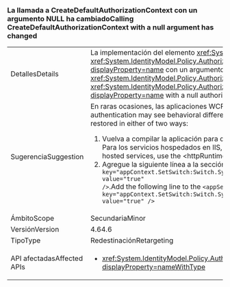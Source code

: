 ### <a name="calling-createdefaultauthorizationcontext-with-a-null-argument-has-changed"></a><span data-ttu-id="24b40-101">La llamada a CreateDefaultAuthorizationContext con un argumento NULL ha cambiado</span><span class="sxs-lookup"><span data-stu-id="24b40-101">Calling CreateDefaultAuthorizationContext with a null argument has changed</span></span>

|   |   |
|---|---|
|<span data-ttu-id="24b40-102">Detalles</span><span class="sxs-lookup"><span data-stu-id="24b40-102">Details</span></span>|<span data-ttu-id="24b40-103">La implementación del elemento <xref:System.IdentityModel.Policy.AuthorizationContext?displayProperty=name> devuelto por una llamada a <xref:System.IdentityModel.Policy.AuthorizationContext.CreateDefaultAuthorizationContext(System.Collections.Generic.IList{System.IdentityModel.Policy.IAuthorizationPolicy})?displayProperty=name> con un argumento authorizationPolicies nulo ha cambiado su implementación en .NET Framework 4.6.</span><span class="sxs-lookup"><span data-stu-id="24b40-103">The implementation of the <xref:System.IdentityModel.Policy.AuthorizationContext?displayProperty=name> returned by a call to the <xref:System.IdentityModel.Policy.AuthorizationContext.CreateDefaultAuthorizationContext(System.Collections.Generic.IList{System.IdentityModel.Policy.IAuthorizationPolicy})?displayProperty=name> with a null authorizationPolicies argument has changed its implementation in the .NET Framework 4.6.</span></span>|
|<span data-ttu-id="24b40-104">Sugerencia</span><span class="sxs-lookup"><span data-stu-id="24b40-104">Suggestion</span></span>|<span data-ttu-id="24b40-105">En raras ocasiones, las aplicaciones WCF que usan la autenticación personalizada pueden sufrir diferencias de comportamiento.</span><span class="sxs-lookup"><span data-stu-id="24b40-105">In rare cases, WCF apps that use custom authentication may see behavioral differences.</span></span> <span data-ttu-id="24b40-106">En estos casos, es posible restaurar el comportamiento anterior de dos maneras:</span><span class="sxs-lookup"><span data-stu-id="24b40-106">In such cases, the previous behavior can be restored in either of two ways:</span></span><ol><li><span data-ttu-id="24b40-107">Vuelva a compilar la aplicación para que se dirija a una versión anterior a .NET Framework 4.6.</span><span class="sxs-lookup"><span data-stu-id="24b40-107">Recompile your app to target an earlier version of the .NET Framework than 4.6.</span></span> <span data-ttu-id="24b40-108">Para los servicios hospedados en IIS, use el elemento &lt;httpRuntime plataformaDestino=&quot;x.x&quot; /&gt; para establecer como destino una versión anterior de .NET Framework.</span><span class="sxs-lookup"><span data-stu-id="24b40-108">For IIS-hosted services, use the &lt;httpRuntime targetFramework=&quot;x.x&quot; /&gt; element to target an earlier version of the .NET Framework.</span></span></li><li><span data-ttu-id="24b40-109">Agregue la siguiente línea a la sección <code>&lt;appSettings&gt;</code> del archivo app.config: <code>&lt;add key=&quot;appContext.SetSwitch:Switch.System.IdentityModel.EnableCachedEmptyDefaultAuthorizationContext&quot; value=&quot;true&quot; /&gt;</code>.</span><span class="sxs-lookup"><span data-stu-id="24b40-109">Add the following line to the <code>&lt;appSettings&gt;</code> section of your app.config file: <code>&lt;add key=&quot;appContext.SetSwitch:Switch.System.IdentityModel.EnableCachedEmptyDefaultAuthorizationContext&quot; value=&quot;true&quot; /&gt;</code></span></span></li></ol>|
|<span data-ttu-id="24b40-110">Ámbito</span><span class="sxs-lookup"><span data-stu-id="24b40-110">Scope</span></span>|<span data-ttu-id="24b40-111">Secundaria</span><span class="sxs-lookup"><span data-stu-id="24b40-111">Minor</span></span>|
|<span data-ttu-id="24b40-112">Versión</span><span class="sxs-lookup"><span data-stu-id="24b40-112">Version</span></span>|<span data-ttu-id="24b40-113">4.6</span><span class="sxs-lookup"><span data-stu-id="24b40-113">4.6</span></span>|
|<span data-ttu-id="24b40-114">Tipo</span><span class="sxs-lookup"><span data-stu-id="24b40-114">Type</span></span>|<span data-ttu-id="24b40-115">Redestinación</span><span class="sxs-lookup"><span data-stu-id="24b40-115">Retargeting</span></span>|
|<span data-ttu-id="24b40-116">API afectadas</span><span class="sxs-lookup"><span data-stu-id="24b40-116">Affected APIs</span></span>|<ul><li><xref:System.IdentityModel.Policy.AuthorizationContext.CreateDefaultAuthorizationContext(System.Collections.Generic.IList{System.IdentityModel.Policy.IAuthorizationPolicy})?displayProperty=nameWithType></li></ul>|


